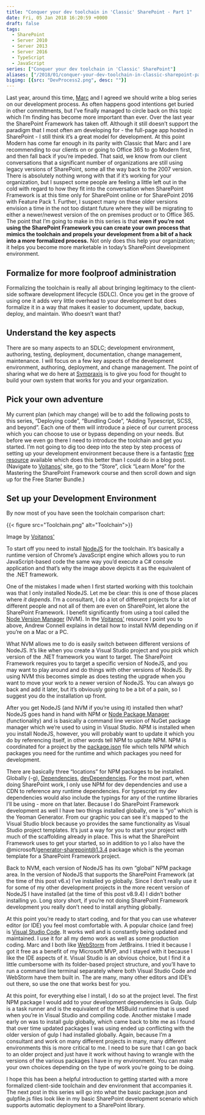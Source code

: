 ```yaml
---
title: "Conquer your dev toolchain in 'Classic' SharePoint - Part 1"
date: Fri, 05 Jan 2018 16:20:59 +0000
draft: false
tags: 
  - SharePoint
  - Server 2010
  - Server 2013
  - Server 2016
  - TypeScript
  - JavaScript
series: ["Conquer your dev toolchain in 'Classic' SharePoint"]
aliases: ["/2018/01/conquer-your-dev-toolchain-in-classic-sharepoint-part-1"]
bigimg: [{src: "DevProcess2.png", desc: ""}]
---
```


Last year, around this time, [Marc](https://sympmarc.com/) and I agreed we should write a blog series on our development process. As often happens good intentions get buried in other commitments, but I’ve finally managed to circle back on this topic which I’m finding has become more important than ever. Over the last year the SharePoint Framework has taken off. Although it still doesn’t support the paradigm that I most often am developing for - the full-page app hosted in SharePoint - I still think it’s a great model for development. At this point Modern has come far enough in its parity with Classic that Marc and I are recommending to our clients on or going to Office 365 to go Modern first, and then fall back if you’re impeded. That said, we know from our client conversations that a significant number of organizations are still using legacy versions of SharePoint, some all the way back to the 2007 version. There is absolutely nothing wrong with that if it’s working for your organization, but I suspect some people are feeling a little left out in the cold with regard to how they fit into the conversation when SharePoint Framework is at this time only for SharePoint online or for SharePoint 2016 with Feature Pack 1. Further, I suspect many on these older versions envision a time in the not too distant future where they will be migrating to either a newer/newest version of the on premises product or to Office 365. The point that I’m going to make in this series is that **even if you’re not using the SharePoint Framework you can create your own process that mimics the toolchain and propels your development from a bit of a hack into a more formalized process.** Not only does this help your organization; it helps you become more marketable in today’s SharePoint development environment.

## Formalize for more foolproof administration

Formalizing the toolchain is really all about bringing legitimacy to the client-side software development lifecycle (SDLC). Once you get in the groove of using one it adds very little overhead to your development but does formalize it in a way that makes it easier to document, update, backup, deploy, and maintain. Who doesn’t want that?

## Understand the key aspects

There are so many aspects to an SDLC; development environment, authoring, testing, deployment, documentation, change management, maintenance. I will focus on a few key aspects of the development environment, authoring, deployment, and change management. The point of sharing what we do here at [Sympraxis](https://www.sympraxisconsulting.com/) is to give you food for thought to build your own system that works for you and your organization.

## Pick your own adventure

My current plan (which may change) will be to add the following posts to this series, “Deploying code”, “Bundling Code”, “Adding Typescript, SCSS, and beyond”. Each one of them will introduce a piece of our current process which you can choose to use or bypass depending on your needs. But before we even go there I need to introduce the toolchain and get you started. I’m not going to dig too deep into the step by step process of setting up your development environment because there is a fantastic [free resource](https://courses.voitanos.io/store/ZsGVCN6E) available which does this better than I could do in a blog post. (Navigate to [Voitanos'](https://www.voitanos.io/) site, go to the “Store”, click “Learn More” for the Mastering the SharePoint Framework course and then scroll down and sign up for the Free Starter Bundle.)

## Set up your Development Environment

By now most of you have seen the toolchain comparison chart:

{{< figure src="Toolchain.png" alt="Toolchain">}}

Image by [Voitanos'](https://www.voitanos.io/)

To start off you need to install [NodeJS](https://nodejs.org/en) for the toolchain. It’s basically a runtime version of Chrome’s JavaScript engine which allows you to run JavaScript-based code the same way you’d execute a C# console application and that’s why the image above depicts it as the equivalent of the .NET framework.

One of the mistakes I made when I first started working with this toolchain was that I only installed NodeJS. Let me be clear: this is one of those places where _it depends_. I’m a consultant, I do a lot of different projects for a lot of different people and not all of them are even on SharePoint, let alone the SharePoint Framework. I benefit significantly from using a tool called the [Node Version Manager](https://github.com/nvm-sh/nvm/blob/master/README.md) (NVM). In the [Voitanos'](https://www.voitanos.io/) resource I point you to above, Andrew Connell explains in detail how to install NVM depending on if you’re on a Mac or a PC.

What NVM allows me to do is easily switch between different versions of NodeJS. It’s like when you create a Visual Studio project and you pick which version of the .NET framework you want to target. The SharePoint Framework requires you to target a specific version of NodeJS, and you may want to play around and do things with other versions of NodeJS. By using NVM this becomes simple as does testing the upgrade when you want to move your work to a newer version of NodeJS. You can always go back and add it later, but it’s obviously going to be a bit of a pain, so I suggest you do the installation up front.

After you get NodeJS (and NVM if you’re using it) installed then what? NodeJS goes hand in hand with NPM or [Node Package Manager](https://www.npmjs.com/) (functionality) and is basically a command line version of NuGet package manager which we’re used to using in Visual Studio. NPM is installed when you install NodeJS, however, you will probably want to update it which you do by referencing itself, in other words tell NPM to update NPM. NPM is coordinated for a project by the [package.json](https://docs.npmjs.com/cli/v9/configuring-npm/package-json/) file which tells NPM which packages you need for the runtime and which packages you need for development.

There are basically three “locations” for NPM packages to be installed. Globally (-g), [Dependencies](https://docs.npmjs.com/cli/v9/configuring-npm/package-json/#dependencies), [devDependencies](https://docs.npmjs.com/cli/v9/configuring-npm/package-json/#devdependencies). For the most part, when doing SharePoint work, I only use NPM for dev dependencies and use a CDN to reference any runtime dependencies. For typescript my dev dependencies would also include the typings for any of the runtime libraries I’ll be using - more on that later. Because I do SharePoint Framework development as well I have two things installed globally, one is “yo” which is the Yeoman Generator. From our graphic you can see it's mapped to the Visual Studio block because yo provides the same functionality as Visual Studio project templates. It’s just a way for you to start your project with much of the scaffolding already in place. This is what the SharePoint Framework uses to get your started, so in addition to yo I also have the @microsoft/generator-sharepoint@1.3.4 package which is the yeoman template for a SharePoint Framework project.

Back to NVM, each version of NodeJS has its own “global” NPM package area. In the version of NodeJS that supports the SharePoint Framework (at the time of this post v6.x) I’ve installed yo globally. Since I don’t really use it for some of my other development projects in the more recent version of NodeJS I have installed (at the time of this post v8.9.4) I didn’t bother installing yo. Long story short, if you’re not doing SharePoint Framework development you really don’t need to install anything globally.

At this point you’re ready to start coding, and for that you can use whatever editor (or IDE) you feel most comfortable with. A popular choice (and free) is [Visual Studio Code](https://code.visualstudio.com/). It works well and is constantly being updated and maintained. I use it for all my demo work as well as some production coding. Marc and I both like [WebStorm](https://www.jetbrains.com/webstorm/) from JetBrains. I tried it because I got it free as a benefit of my Microsoft MVP, and I stayed with it because I like the IDE aspects of it. Visual Studio is an obvious choice, but I find it a little cumbersome with its folder-based project structure, and you’ll have to run a command line terminal separately where both Visual Studio Code and WebStorm have them built in. The are many, many other editors and IDE’s out there, so use the one that works best for you.

At this point, for everything else I install, I do so at the project level. The first NPM package I would add to your development dependencies is Gulp. Gulp is a task runner and is the equivalent of the MSBuild runtime that is used when you’re in Visual Studio and compiling code. Another mistake I made early on was to install gulp globally, which came back to bite me as I found that over time updated packages I was using ended up conflicting with the older version of gulp I had installed globally. Again, because I’m a consultant and work on many different projects in many, many different environments this is more critical to me. I need to be sure that I can go back to an older project and just have it work without having to wrangle with the versions of the various packages I have in my environment. You can make your own choices depending on the type of work you’re going to be doing.

I hope this has been a helpful introduction to getting started with a more formalized client-side toolchain and dev environment that accompanies it. The next post in this series will go into what the basic package.json and gulpfile.js files look like in my basic SharePoint development scenario which supports automatic deployment to a SharePoint library.
